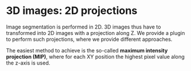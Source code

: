 # 3D images: 2D projections

Image segmentation is performed in 2D. 3D images thus have to transformed into
2D images with a projection along Z. We provide a plugin to perform such projections,
where we provide different approaches.

The easiest method to achieve is the so-called **maximum intensity projection (MIP)**,
where for each XY position the highest pixel value along the z-axis is used.



<!-- [ToDo]
## Focus projection
We found that this approach can yield blurry cell boundaries because out-of-focus
contributions are considered. We proposed an alternative strategy, where projections
are performed by considered **focus measurements**, essentially how "sharp" the image
is. In this approach, we first blurry (out-of-focus) slices based on a global
focus measurement, and the resulting image is projected by using local
focus measurements to use regions with highest focus values. -->
